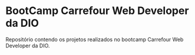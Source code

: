 # BootCamp Carrefour Web Developer da DIO
Repositório contendo os projetos realizados no bootcamp Carrefour Web Developer da DIO.
